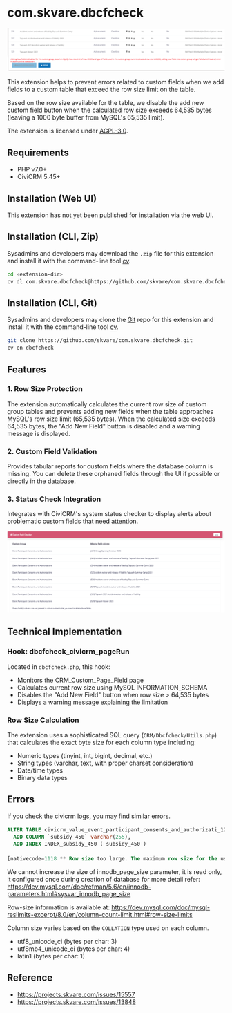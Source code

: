 # com.skvare.dbcfcheck

![Screenshot](/images/screenshot_2.png)

This extension helps to prevent errors related to custom fields when we add
fields to a custom table that exceed the row size limit on the table.

Based on the row size available for the table, we disable the add new
custom field button when the calculated row size exceeds 64,535 bytes
(leaving a 1000 byte buffer from MySQL's 65,535 limit).

The extension is licensed under [AGPL-3.0](LICENSE.txt).

## Requirements

* PHP v7.0+
* CiviCRM 5.45+

## Installation (Web UI)

This extension has not yet been published for installation via the web UI.

## Installation (CLI, Zip)

Sysadmins and developers may download the `.zip` file for this extension and
install it with the command-line tool [cv](https://github.com/civicrm/cv).

```bash
cd <extension-dir>
cv dl com.skvare.dbcfcheck@https://github.com/skvare/com.skvare.dbcfcheck/archive/master.zip
```

## Installation (CLI, Git)

Sysadmins and developers may clone the [Git](https://en.wikipedia.org/wiki/Git) repo for this extension and
install it with the command-line tool [cv](https://github.com/civicrm/cv).

```bash
git clone https://github.com/skvare/com.skvare.dbcfcheck.git
cv en dbcfcheck
```

## Features

### 1. Row Size Protection
The extension automatically calculates the current row size of custom group tables and prevents adding new fields when the table approaches MySQL's row size limit (65,535 bytes). When the calculated size exceeds 64,535 bytes, the "Add New Field" button is disabled and a warning message is displayed.

### 2. Custom Field Validation
Provides tabular reports for custom fields where the database column is missing. You can delete these orphaned fields through the UI if possible or directly in the database.

### 3. Status Check Integration
Integrates with CiviCRM's system status checker to display alerts about problematic custom fields that need attention.

![Screenshot](/images/screenshot_1.png)

## Technical Implementation

### Hook: dbcfcheck_civicrm_pageRun
Located in `dbcfcheck.php`, this hook:
- Monitors the CRM_Custom_Page_Field page
- Calculates current row size using MySQL INFORMATION_SCHEMA
- Disables the "Add New Field" button when row size > 64,535 bytes
- Displays a warning message explaining the limitation

### Row Size Calculation
The extension uses a sophisticated SQL query (`CRM/Dbcfcheck/Utils.php`) that calculates the exact byte size for each column type including:
- Numeric types (tinyint, int, bigint, decimal, etc.)
- String types (varchar, text, with proper charset consideration)
- Date/time types
- Binary data types

## Errors

If you check the civicrm logs, you may find similar errors.
```sql
ALTER TABLE civicrm_value_event_participant_consents_and_authorizati_12
  ADD COLUMN `subsidy_450` varchar(255),
  ADD INDEX INDEX_subsidy_450 ( subsidy_450 )

[nativecode=1118 ** Row size too large. The maximum row size for the used table type, not counting BLOBs, is 65535. This includes storage overhead, check the manual. You have to change some columns to TEXT or BLOBs]
```
We cannot increase the size  of innodb_page_size parameter, it is read only, it configured once during creation of database for more detail refer:
https://dev.mysql.com/doc/refman/5.6/en/innodb-parameters.html#sysvar_innodb_page_size

Row-size information is available at: https://dev.mysql.com/doc/mysql-reslimits-excerpt/8.0/en/column-count-limit.html#row-size-limits

Column size varies based on the `COLLATION` type used on each column.
* utf8_unicode_ci (bytes per char: 3)
* utf8mb4_unicode_ci (bytes per char: 4)
* latin1 (bytes per char: 1)

## Reference
* https://projects.skvare.com/issues/15557
* https://projects.skvare.com/issues/13848
